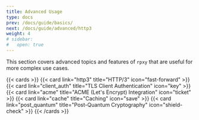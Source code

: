 ```yaml
---
title: Advanced Usage
type: docs
prev: /docs/guide/basics/
next: /docs/guide/advanced/http3
weight: 4
# sidebar:
#   open: true
---
```


This section covers advanced topics and features of `rpxy` that are useful for more complex use cases.

{{< cards >}}
{{< card link="http3" title="HTTP/3" icon="fast-forward" >}}
{{< card link="client_auth" title="TLS Client Authentication" icon="key" >}}
{{< card link="acme" title="ACME (Let's Encrypt) Integration" icon="ticket" >}}
{{< card link="cache" title="Caching" icon="save" >}}
{{< card link="post_quantum" title="Post-Quantum Cryptography" icon="shield-check" >}}
{{< /cards >}}
